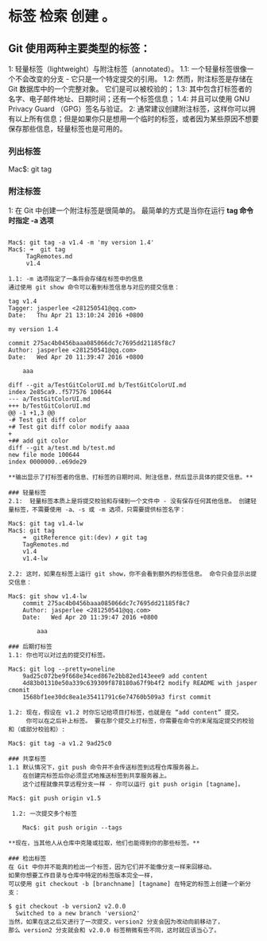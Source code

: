 # 标签 检索 创建 。

## Git 使用两种主要类型的标签：
 1:  轻量标签（lightweight）与附注标签（annotated）。
 1.1: 一个轻量标签很像一个不会改变的分支 - 它只是一个特定提交的引用。
 1.2: 然而，附注标签是存储在 Git 数据库中的一个完整对象。 它们是可以被校验的；
 1.3: 其中包含打标签者的名字、电子邮件地址、日期时间；还有一个标签信息；
 1.4: 并且可以使用 GNU Privacy Guard （GPG）签名与验证。 
 2: 通常建议创建附注标签，这样你可以拥有以上所有信息；但是如果你只是想用一个临时的标签，或者因为某些原因不想要保存那些信息，轻量标签也是可用的。

### 列出标签
 Mac$: git tag 

### 附注标签
 1: 在 Git 中创建一个附注标签是很简单的。 最简单的方式是当你在运行 **tag 命令时指定 -a 选项**
 ```
 ```
	Mac$: git tag -a v1.4 -m 'my version 1.4'
	Mac$: ➜  git tag
		 TagRemotes.md
		 v1.4
 ```
 1.1: -m 选项指定了一条将会存储在标签中的信息
 通过使用 git show 命令可以看到标签信息与对应的提交信息：
 ```
	tag v1.4
	Tagger: jasperlee <281250541@qq.com>
	Date:   Thu Apr 21 13:10:24 2016 +0800

	my version 1.4

	commit 275ac4b0456baaa085066dc7c7695dd21185f8c7
	Author: jasperlee <281250541@qq.com>
	Date:   Wed Apr 20 11:39:47 2016 +0800

	    aaa

	diff --git a/TestGitColorUI.md b/TestGitColorUI.md
	index 2e85ca9..f577576 100644
	--- a/TestGitColorUI.md
	+++ b/TestGitColorUI.md
	@@ -1 +1,3 @@
	-# Test git diff color
	+# Test git diff color modify aaaa
	+
	+## add git color
	diff --git a/test.md b/test.md
	new file mode 100644
	index 0000000..e69de29	
 ```
 **输出显示了打标签者的信息、打标签的日期时间、附注信息，然后显示具体的提交信息。**

### 轻量标签
 2.1:  轻量标签本质上是将提交校验和存储到一个文件中 - 没有保存任何其他信息。 创建轻量标签，不需要使用 -a、-s 或 -m 选项，只需要提供标签名字：
 ```
	Mac$: git tag v1.4-lw
	Mac$: git tag
		➜  gitReference git:(dev) ✗ git tag
		TagRemotes.md
		v1.4
		v1.4-lw
 ```
 2.2: 这时，如果在标签上运行 git show，你不会看到额外的标签信息。 命令只会显示出提交信息：
 ```
	Mac$: git show v1.4-lw
		commit 275ac4b0456baaa085066dc7c7695dd21185f8c7
		Author: jasperlee <281250541@qq.com>
		Date:   Wed Apr 20 11:39:47 2016 +0800

		    aaa
 ```
### 后期打标签 
 1.1: 你也可以对过去的提交打标签。
 ```
	Mac$: git log --pretty=oneline
		9ad25c072be9f668e34ced867e2bb82ed143eee9 add content
		4d83b01310e50a339c639309f878180a67f9b4f2 modify README with jasper cmomit
		1568bf1ee30dc8ea1e35411791c6e74760b509a3 first commit
 ```
 1.2: 现在，假设在 v1.2 时你忘记给项目打标签，也就是在 “add content” 提交。 
      你可以在之后补上标签。 要在那个提交上打标签，你需要在命令的末尾指定提交的校验和（或部分校验和）:
 ```
	Mac$: git tag -a v1.2 9ad25c0
 ```
 ### 共享标签
 1.1 默认情况下，git push 命令并不会传送标签到远程仓库服务器上。 
     在创建完标签后你必须显式地推送标签到共享服务器上。 
     这个过程就像共享远程分支一样 - 你可以运行 git push origin [tagname]。
 ```
 	Mac$: git push origin v1.5
 ```
  1.2: 一次提交多个标签
 ```
        Mac$: git push origin --tags
 ```
 **现在，当其他人从仓库中克隆或拉取，他们也能得到你的那些标签。** 	

### 检出标签
 在 Git 中你并不能真的检出一个标签，因为它们并不能像分支一样来回移动。 
 如果你想要工作目录与仓库中特定的标签版本完全一样，
 可以使用 git checkout -b [branchname] [tagname] 在特定的标签上创建一个新分支：

 $ git checkout -b version2 v2.0.0
   Switched to a new branch 'version2'
 当然，如果在这之后又进行了一次提交，version2 分支会因为改动向前移动了，
 那么 version2 分支就会和 v2.0.0 标签稍微有些不同，这时就应该当心了。
